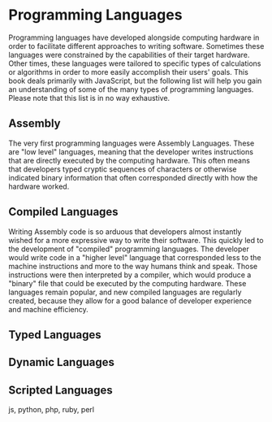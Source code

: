 # Programming Languages

Programming languages have developed alongside computing hardware in order to facilitate different approaches to writing software. Sometimes these languages were constrained by the capabilities of their target hardware. Other times, these languages were tailored to specific types of calculations or algorithms in order to more easily accomplish their users' goals. This book deals primarily with JavaScript, but the following list will help you gain an understanding of some of the many types of programming languages. Please note that this list is in no way exhaustive.


## Assembly

The very first programming languages were Assembly Languages. These are "low level" languages, meaning that the developer writes instructions that are directly executed by the computing hardware. This often means that developers typed cryptic sequences of characters or otherwise indicated binary information that often corresponded directly with how the hardware worked. 

## Compiled Languages

Writing Assembly code is so arduous that developers almost instantly wished for a more expressive way to write their software. This quickly led to the development of "compiled" programming languages. The developer would write code in a "higher level" language that corresponded less to the machine instructions and more to the way humans think and speak. Those instructions were then interpreted by a compiler, which would produce a "binary" file that could be executed by the computing hardware. These languages remain popular, and new compiled languages are regularly created, because they allow for a good balance of developer experience and machine efficiency. 

## Typed Languages

## Dynamic Languages

## Scripted Languages
js, python, php, ruby, perl
